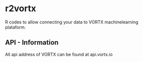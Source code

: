 # r2vortx
R codes to allow connecting your data to VORTX machinelearning plataform. 


## API - Information

All api address of VORTX can be found at api.vortx.io

